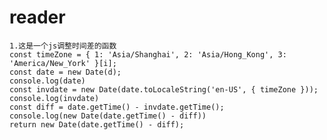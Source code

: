 # reader
    1.这是一个js调整时间差的函数
    const timeZone = { 1: 'Asia/Shanghai', 2: 'Asia/Hong_Kong', 3: 'America/New_York' }[i];
    const date = new Date(d);
    console.log(date)
    const invdate = new Date(date.toLocaleString('en-US', { timeZone }));
    console.log(invdate)
    const diff = date.getTime() - invdate.getTime();
    console.log(new Date(date.getTime() - diff))
    return new Date(date.getTime() - diff);
